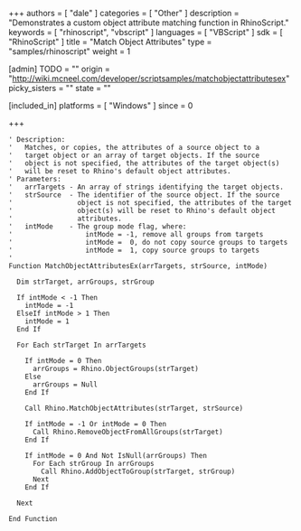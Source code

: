 +++
authors = [ "dale" ]
categories = [ "Other" ]
description = "Demonstrates a custom object attribute matching function in RhinoScript."
keywords = [ "rhinoscript", "vbscript" ]
languages = [ "VBScript" ]
sdk = [ "RhinoScript" ]
title = "Match Object Attributes"
type = "samples/rhinoscript"
weight = 1

[admin]
TODO = ""
origin = "http://wiki.mcneel.com/developer/scriptsamples/matchobjectattributesex"
picky_sisters = ""
state = ""

[included_in]
platforms = [ "Windows" ]
since = 0

+++

```vbnet
' Description:
'   Matches, or copies, the attributes of a source object to a
'   target object or an array of target objects. If the source
'   object is not specified, the attributes of the target object(s)
'   will be reset to Rhino's default object attributes.
' Parameters:
'   arrTargets - An array of strings identifying the target objects.
'   strSource  - The identifier of the source object. If the source
'                object is not specified, the attributes of the target
'                object(s) will be reset to Rhino's default object
'                attributes.
'   intMode    - The group mode flag, where:
'                  intMode = -1, remove all groups from targets
'                  intMode =  0, do not copy source groups to targets
'                  intMode =  1, copy source groups to targets
'
Function MatchObjectAttributesEx(arrTargets, strSource, intMode)

  Dim strTarget, arrGroups, strGroup

  If intMode < -1 Then
    intMode = -1
  ElseIf intMode > 1 Then
    intMode = 1
  End If

  For Each strTarget In arrTargets

    If intMode = 0 Then
      arrGroups = Rhino.ObjectGroups(strTarget)
    Else
      arrGroups = Null
    End If

    Call Rhino.MatchObjectAttributes(strTarget, strSource)

    If intMode = -1 Or intMode = 0 Then
      Call Rhino.RemoveObjectFromAllGroups(strTarget)
    End If

    If intMode = 0 And Not IsNull(arrGroups) Then
      For Each strGroup In arrGroups
      	Call Rhino.AddObjectToGroup(strTarget, strGroup)
      Next
    End If

  Next

End Function
```
